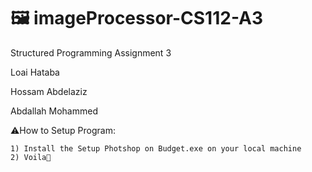 # 🖼️ imageProcessor-CS112-A3
 Structured Programming Assignment 3
 
 Loai Hataba
 
 Hossam Abdelaziz
 
 Abdallah Mohammed

⚠️How to Setup Program:

    1) Install the Setup Photshop on Budget.exe on your local machine
    2) Voila🎊
